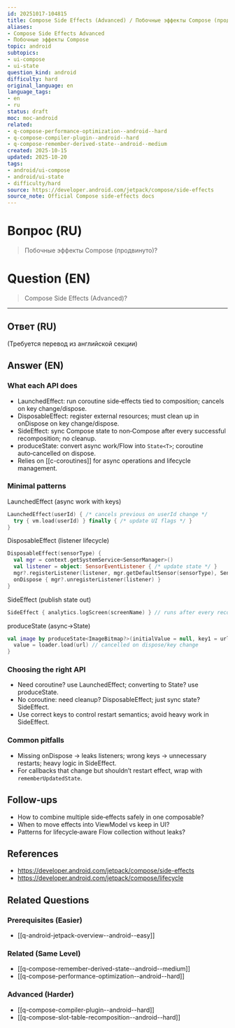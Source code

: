 ```yaml
---
id: 20251017-104815
title: Compose Side Effects (Advanced) / Побочные эффекты Compose (продвинуто)
aliases:
- Compose Side Effects Advanced
- Побочные эффекты Compose
topic: android
subtopics:
- ui-compose
- ui-state
question_kind: android
difficulty: hard
original_language: en
language_tags:
- en
- ru
status: draft
moc: moc-android
related:
- q-compose-performance-optimization--android--hard
- q-compose-compiler-plugin--android--hard
- q-compose-remember-derived-state--android--medium
created: 2025-10-15
updated: 2025-10-20
tags:
- android/ui-compose
- android/ui-state
- difficulty/hard
source: https://developer.android.com/jetpack/compose/side-effects
source_note: Official Compose side‑effects docs
---
```


# Вопрос (RU)
> Побочные эффекты Compose (продвинуто)?

# Question (EN)
> Compose Side Effects (Advanced)?

---

## Ответ (RU)

(Требуется перевод из английской секции)

## Answer (EN)

### What each API does
- LaunchedEffect: run coroutine side‑effects tied to composition; cancels on key change/dispose.
- DisposableEffect: register external resources; must clean up in onDispose on key change/dispose.
- SideEffect: sync Compose state to non‑Compose after every successful recomposition; no cleanup.
- produceState: convert async work/Flow into `State<T>`; coroutine auto‑cancelled on dispose.
- Relies on [[c-coroutines]] for async operations and lifecycle management.

### Minimal patterns

LaunchedEffect (async work with keys)
```kotlin
LaunchedEffect(userId) { /* cancels previous on userId change */
  try { vm.load(userId) } finally { /* update UI flags */ }
}
```

DisposableEffect (listener lifecycle)
```kotlin
DisposableEffect(sensorType) {
  val mgr = context.getSystemService<SensorManager>()
  val listener = object: SensorEventListener { /* update state */ }
  mgr?.registerListener(listener, mgr.getDefaultSensor(sensorType), SensorManager.SENSOR_DELAY_NORMAL)
  onDispose { mgr?.unregisterListener(listener) }
}
```

SideEffect (publish state out)
```kotlin
SideEffect { analytics.logScreen(screenName) } // runs after every recomposition
```

produceState (async→State)
```kotlin
val image by produceState<ImageBitmap?>(initialValue = null, key1 = url) {
  value = loader.load(url) // cancelled on dispose/key change
}
```

### Choosing the right API
- Need coroutine? use LaunchedEffect; converting to State? use produceState.
- No coroutine: need cleanup? DisposableEffect; just sync state? SideEffect.
- Use correct keys to control restart semantics; avoid heavy work in SideEffect.

### Common pitfalls
- Missing onDispose → leaks listeners; wrong keys → unnecessary restarts; heavy logic in SideEffect.
- For callbacks that change but shouldn’t restart effect, wrap with `rememberUpdatedState`.

## Follow-ups
- How to combine multiple side‑effects safely in one composable?
- When to move effects into ViewModel vs keep in UI?
- Patterns for lifecycle‑aware Flow collection without leaks?

## References
- https://developer.android.com/jetpack/compose/side-effects
- https://developer.android.com/jetpack/compose/lifecycle

## Related Questions

### Prerequisites (Easier)
- [[q-android-jetpack-overview--android--easy]]

### Related (Same Level)
- [[q-compose-remember-derived-state--android--medium]]
- [[q-compose-performance-optimization--android--hard]]

### Advanced (Harder)
- [[q-compose-compiler-plugin--android--hard]]
- [[q-compose-slot-table-recomposition--android--hard]]
